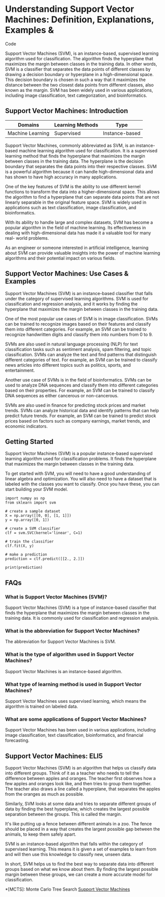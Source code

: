 # Understanding Support Vector Machines: Definition, Explanations, Examples &
Code

Support Vector Machines (SVM), is an instance-based, supervised learning
algorithm used for classification. The algorithm finds the hyperplane that
maximizes the margin between classes in the training data. In other words, SVM
is a classifier that separates the data points of different classes by drawing
a decision boundary or hyperplane in a high-dimensional space. This decision
boundary is chosen in such a way that it maximizes the distance between the
two closest data points from different classes, also known as the margin. SVM
has been widely used in various applications, including image classification,
text categorization, and bioinformatics.

## Support Vector Machines: Introduction

Domains | Learning Methods | Type  
---|---|---  
Machine Learning | Supervised | Instance-based  
  
Support Vector Machines, commonly abbreviated as SVM, is an instance-based
machine learning algorithm used for classification. It is a supervised
learning method that finds the hyperplane that maximizes the margin between
classes in the training data. The hyperplane is the decision boundary that
separates the data points into their respective classes. SVM is a powerful
algorithm because it can handle high-dimensional data and has shown to have
high accuracy in many applications.

One of the key features of SVM is the ability to use different kernel
functions to transform the data into a higher-dimensional space. This allows
the algorithm to find a hyperplane that can separate data points that are not
linearly separable in the original feature space. SVM is widely used in
applications such as text classification, image classification, and
bioinformatics.

With its ability to handle large and complex datasets, SVM has become a
popular algorithm in the field of machine learning. Its effectiveness in
dealing with high-dimensional data has made it a valuable tool for many real-
world problems.

As an engineer or someone interested in artificial intelligence, learning
about SVM can provide valuable insights into the power of machine learning
algorithms and their potential impact on various fields.

## Support Vector Machines: Use Cases & Examples

Support Vector Machines (SVM) is an instance-based classifier that falls under
the category of supervised learning algorithms. SVM is used for classification
and regression analysis, and it works by finding the hyperplane that maximizes
the margin between classes in the training data.

One of the most popular use cases of SVM is in image classification. SVMs can
be trained to recognize images based on their features and classify them into
different categories. For example, an SVM can be trained to recognize
handwritten digits and classify them into numbers from 0 to 9.

SVMs are also used in natural language processing (NLP) for text
classification tasks such as sentiment analysis, spam filtering, and topic
classification. SVMs can analyze the text and find patterns that distinguish
different categories of text. For example, an SVM can be trained to classify
news articles into different topics such as politics, sports, and
entertainment.

Another use case of SVMs is in the field of bioinformatics. SVMs can be used
to analyze DNA sequences and classify them into different categories based on
their properties. For example, an SVM can be trained to classify DNA sequences
as either cancerous or non-cancerous.

SVMs are also used in finance for predicting stock prices and market trends.
SVMs can analyze historical data and identify patterns that can help predict
future trends. For example, an SVM can be trained to predict stock prices
based on factors such as company earnings, market trends, and economic
indicators.

## Getting Started

Support Vector Machines (SVM) is a popular instance-based supervised learning
algorithm used for classification problems. It finds the hyperplane that
maximizes the margin between classes in the training data.

To get started with SVM, you will need to have a good understanding of linear
algebra and optimization. You will also need to have a dataset that is labeled
with the classes you want to classify. Once you have these, you can start
building your SVM model.

    
    
    
    import numpy as np
    from sklearn import svm
    
    # create a sample dataset
    X = np.array([[0, 0], [1, 1]])
    y = np.array([0, 1])
    
    # create a SVM classifier
    clf = svm.SVC(kernel='linear', C=1)
    
    # train the classifier
    clf.fit(X, y)
    
    # make a prediction
    prediction = clf.predict([[2., 2.]])
    
    print(prediction)
    
    

## FAQs

### What is Support Vector Machines (SVM)?

Support Vector Machines (SVM) is a type of instance-based classifier that
finds the hyperplane that maximizes the margin between classes in the training
data. It is commonly used for classification and regression analysis.

### What is the abbreviation for Support Vector Machines?

The abbreviation for Support Vector Machines is SVM.

### What is the type of algorithm used in Support Vector Machines?

Support Vector Machines is an instance-based algorithm.

### What type of learning method is used in Support Vector Machines?

Support Vector Machines uses supervised learning, which means the algorithm is
trained on labeled data.

### What are some applications of Support Vector Machines?

Support Vector Machines has been used in various applications, including image
classification, text classification, bioinformatics, and financial
forecasting.

## Support Vector Machines: ELI5

Support Vector Machines (SVM) is an algorithm that helps us classify data into
different groups. Think of it as a teacher who needs to tell the difference
between apples and oranges. The teacher first observes how a few apples and
oranges look like, and then tries to group them together. The teacher also
draws a line called a hyperplane, that separates the apples from the oranges
as much as possible.

Similarly, SVM looks at some data and tries to separate different groups of
data by finding the best hyperplane, which creates the largest possible
separation between the groups. This is called the margin.

It's like putting up a fence between different animals in a zoo. The fence
should be placed in a way that creates the largest possible gap between the
animals, to keep them safely apart.

SVM is an instance-based algorithm that falls within the category of
supervised learning. This means it is given a set of examples to learn from
and will then use this knowledge to classify new, unseen data.

In short, SVM helps us to find the best way to separate data into different
groups based on what we know about them. By finding the largest possible
margin between these groups, we can create a more accurate model for
classification.

  *[MCTS]: Monte Carlo Tree Search
[Support Vector Machines](https://serp.ai/support-vector-machines/)

